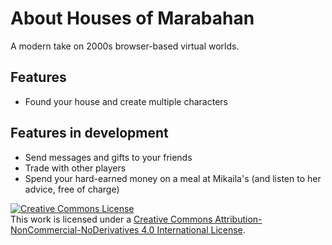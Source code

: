 # About Houses of Marabahan
A modern take on 2000s browser-based virtual worlds.

## Features
- Found your house and create multiple characters 

## Features in development

- Send messages and gifts to your friends
- Trade with other players
- Spend your hard-earned money on a meal at Mikaila's (and listen to her advice, free of charge)

<a rel="license" href="http://creativecommons.org/licenses/by-nc-nd/4.0/"><img alt="Creative Commons License" style="border-width:0" src="https://i.creativecommons.org/l/by-nc-nd/4.0/88x31.png" /></a><br />This work is licensed under a <a rel="license" href="http://creativecommons.org/licenses/by-nc-nd/4.0/">Creative Commons Attribution-NonCommercial-NoDerivatives 4.0 International License</a>.
